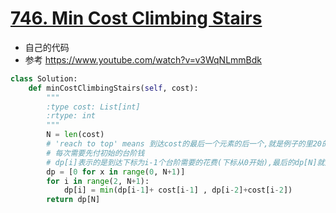 # [746. Min Cost Climbing Stairs](https://leetcode.com/problems/min-cost-climbing-stairs/description/)
* 自己的代码
* 参考 https://www.youtube.com/watch?v=v3WqNLmmBdk

```python
class Solution:
    def minCostClimbingStairs(self, cost):
        """
        :type cost: List[int]
        :rtype: int
        """
        N = len(cost)
        # 'reach to top' means 到达cost的最后一个元素的后一个,就是例子的里20的后一个
        # 每次需要先付初始的台阶钱
        # dp[i]表示的是到达下标为i-1个台阶需要的花费(下标从0开始),最后的dp[N]就是要的结果
        dp = [0 for x in range(0, N+1)]
        for i in range(2, N+1):
            dp[i] = min(dp[i-1]+ cost[i-1] , dp[i-2]+cost[i-2])
        return dp[N]

```

